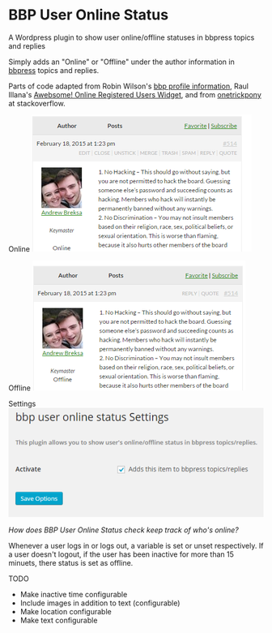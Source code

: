 # BBP User Online Status
A Wordpress plugin to show user online/offline statuses in bbpress topics and replies

Simply adds an "Online" or "Offline" under the author information in [bbpress](https://bbpress.org/) topics and replies.

Parts of code adapted from Robin Wilson's [bbp profile information](https://wordpress.org/plugins/bbp-profile-information/), Raul Illana's [Awebsome! Online Registered Users Widget](https://wordpress.org/plugins/awebsome-online-registered-users-widget/), and from [onetrickpony](http://wordpress.stackexchange.com/questions/34429/how-to-check-if-a-user-not-current-user-is-logged-in) at stackoverflow.

Online
![](https://github.com/abreksa4/bbp-user-online-status/blob/master/assets/screenshot-1.PNG?raw=true)

Offline
![](https://github.com/abreksa4/bbp-user-online-status/blob/master/assets/screenshot-2.PNG?raw=true)

Settings
![](https://github.com/abreksa4/bbp-user-online-status/blob/master/assets/screenshot-3.PNG?raw=true)

*How does BBP User Online Status check keep track of who's online?*

Whenever a user logs in or logs out, a variable is set or unset respectively. If a user doesn't logout, 
if the user has been inactive for more than 15 minuets, there status is set as offline. 

TODO

* Make inactive time configurable
* Include images in addition to text (configurable)
* Make location configurable
* Make text configurable
